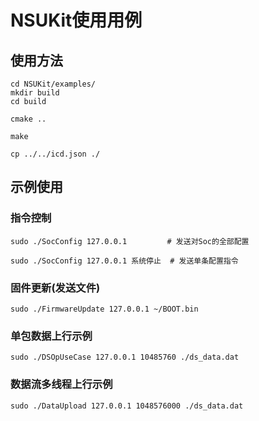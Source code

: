 # NSUKit使用用例

## 使用方法

```shell
cd NSUKit/examples/
mkdir build
cd build

cmake ..

make

cp ../../icd.json ./
```

## 示例使用

### 指令控制
```shell
sudo ./SocConfig 127.0.0.1         # 发送对Soc的全部配置

sudo ./SocConfig 127.0.0.1 系统停止  # 发送单条配置指令
```

### 固件更新(发送文件)
```shell
sudo ./FirmwareUpdate 127.0.0.1 ~/BOOT.bin
```

### 单包数据上行示例
```shell
sudo ./DSOpUseCase 127.0.0.1 10485760 ./ds_data.dat
```

### 数据流多线程上行示例
```shell
sudo ./DataUpload 127.0.0.1 1048576000 ./ds_data.dat
```
